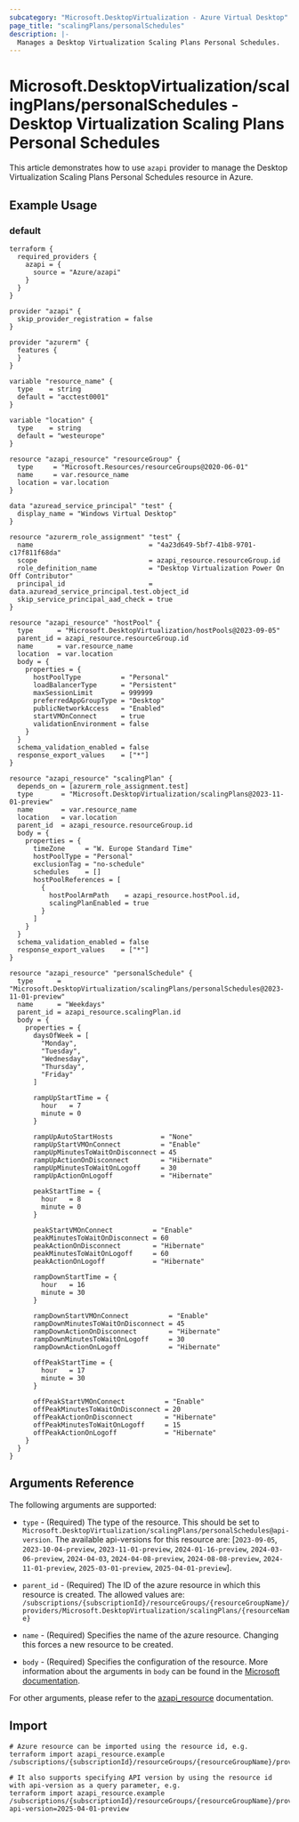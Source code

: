 ```yaml
---
subcategory: "Microsoft.DesktopVirtualization - Azure Virtual Desktop"
page_title: "scalingPlans/personalSchedules"
description: |-
  Manages a Desktop Virtualization Scaling Plans Personal Schedules.
---
```


# Microsoft.DesktopVirtualization/scalingPlans/personalSchedules - Desktop Virtualization Scaling Plans Personal Schedules

This article demonstrates how to use `azapi` provider to manage the Desktop Virtualization Scaling Plans Personal Schedules resource in Azure.



## Example Usage

### default

```hcl
terraform {
  required_providers {
    azapi = {
      source = "Azure/azapi"
    }
  }
}

provider "azapi" {
  skip_provider_registration = false
}

provider "azurerm" {
  features {
  }
}

variable "resource_name" {
  type    = string
  default = "acctest0001"
}

variable "location" {
  type    = string
  default = "westeurope"
}

resource "azapi_resource" "resourceGroup" {
  type     = "Microsoft.Resources/resourceGroups@2020-06-01"
  name     = var.resource_name
  location = var.location
}

data "azuread_service_principal" "test" {
  display_name = "Windows Virtual Desktop"
}

resource "azurerm_role_assignment" "test" {
  name                             = "4a23d649-5bf7-41b8-9701-c17f811f68da"
  scope                            = azapi_resource.resourceGroup.id
  role_definition_name             = "Desktop Virtualization Power On Off Contributor"
  principal_id                     = data.azuread_service_principal.test.object_id
  skip_service_principal_aad_check = true
}

resource "azapi_resource" "hostPool" {
  type      = "Microsoft.DesktopVirtualization/hostPools@2023-09-05"
  parent_id = azapi_resource.resourceGroup.id
  name      = var.resource_name
  location  = var.location
  body = {
    properties = {
      hostPoolType          = "Personal"
      loadBalancerType      = "Persistent"
      maxSessionLimit       = 999999
      preferredAppGroupType = "Desktop"
      publicNetworkAccess   = "Enabled"
      startVMOnConnect      = true
      validationEnvironment = false
    }
  }
  schema_validation_enabled = false
  response_export_values    = ["*"]
}

resource "azapi_resource" "scalingPlan" {
  depends_on = [azurerm_role_assignment.test]
  type       = "Microsoft.DesktopVirtualization/scalingPlans@2023-11-01-preview"
  name       = var.resource_name
  location   = var.location
  parent_id  = azapi_resource.resourceGroup.id
  body = {
    properties = {
      timeZone     = "W. Europe Standard Time"
      hostPoolType = "Personal"
      exclusionTag = "no-schedule"
      schedules    = []
      hostPoolReferences = [
        {
          hostPoolArmPath    = azapi_resource.hostPool.id,
          scalingPlanEnabled = true
        }
      ]
    }
  }
  schema_validation_enabled = false
  response_export_values    = ["*"]
}

resource "azapi_resource" "personalSchedule" {
  type      = "Microsoft.DesktopVirtualization/scalingPlans/personalSchedules@2023-11-01-preview"
  name      = "Weekdays"
  parent_id = azapi_resource.scalingPlan.id
  body = {
    properties = {
      daysOfWeek = [
        "Monday",
        "Tuesday",
        "Wednesday",
        "Thursday",
        "Friday"
      ]

      rampUpStartTime = {
        hour   = 7
        minute = 0
      }

      rampUpAutoStartHosts            = "None"
      rampUpStartVMOnConnect          = "Enable"
      rampUpMinutesToWaitOnDisconnect = 45
      rampUpActionOnDisconnect        = "Hibernate"
      rampUpMinutesToWaitOnLogoff     = 30
      rampUpActionOnLogoff            = "Hibernate"

      peakStartTime = {
        hour   = 8
        minute = 0
      }

      peakStartVMOnConnect          = "Enable"
      peakMinutesToWaitOnDisconnect = 60
      peakActionOnDisconnect        = "Hibernate"
      peakMinutesToWaitOnLogoff     = 60
      peakActionOnLogoff            = "Hibernate"

      rampDownStartTime = {
        hour   = 16
        minute = 30
      }

      rampDownStartVMOnConnect          = "Enable"
      rampDownMinutesToWaitOnDisconnect = 45
      rampDownActionOnDisconnect        = "Hibernate"
      rampDownMinutesToWaitOnLogoff     = 30
      rampDownActionOnLogoff            = "Hibernate"

      offPeakStartTime = {
        hour   = 17
        minute = 30
      }

      offPeakStartVMOnConnect          = "Enable"
      offPeakMinutesToWaitOnDisconnect = 20
      offPeakActionOnDisconnect        = "Hibernate"
      offPeakMinutesToWaitOnLogoff     = 15
      offPeakActionOnLogoff            = "Hibernate"
    }
  }
}

```



## Arguments Reference

The following arguments are supported:

* `type` - (Required) The type of the resource. This should be set to `Microsoft.DesktopVirtualization/scalingPlans/personalSchedules@api-version`. The available api-versions for this resource are: [`2023-09-05`, `2023-10-04-preview`, `2023-11-01-preview`, `2024-01-16-preview`, `2024-03-06-preview`, `2024-04-03`, `2024-04-08-preview`, `2024-08-08-preview`, `2024-11-01-preview`, `2025-03-01-preview`, `2025-04-01-preview`].

* `parent_id` - (Required) The ID of the azure resource in which this resource is created. The allowed values are:  
  `/subscriptions/{subscriptionId}/resourceGroups/{resourceGroupName}/providers/Microsoft.DesktopVirtualization/scalingPlans/{resourceName}`

* `name` - (Required) Specifies the name of the azure resource. Changing this forces a new resource to be created.

* `body` - (Required) Specifies the configuration of the resource. More information about the arguments in `body` can be found in the [Microsoft documentation](https://learn.microsoft.com/en-us/azure/templates/Microsoft.DesktopVirtualization/scalingPlans/personalSchedules?pivots=deployment-language-terraform).

For other arguments, please refer to the [azapi_resource](https://registry.terraform.io/providers/Azure/azapi/latest/docs/resources/resource) documentation.

## Import

 ```shell
 # Azure resource can be imported using the resource id, e.g.
 terraform import azapi_resource.example /subscriptions/{subscriptionId}/resourceGroups/{resourceGroupName}/providers/Microsoft.DesktopVirtualization/scalingPlans/{resourceName}/personalSchedules/{resourceName}
 
 # It also supports specifying API version by using the resource id with api-version as a query parameter, e.g.
 terraform import azapi_resource.example /subscriptions/{subscriptionId}/resourceGroups/{resourceGroupName}/providers/Microsoft.DesktopVirtualization/scalingPlans/{resourceName}/personalSchedules/{resourceName}?api-version=2025-04-01-preview
 ```
